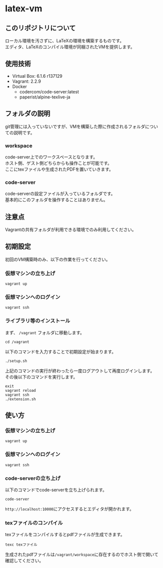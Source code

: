 # latex-vm

## このリポジトリについて

ローカル環境を汚さずに、LaTeXの環境を構築するものです。  
エディタ、LaTeXのコンパイル環境が同梱されたVMを提供します。

## 使用技術

- Virtual Box: 6.1.6 r137129
- Vagrant: 2.2.9
- Docker
  - codercom/code-server:latest
  - paperist/alpine-texlive-ja

## フォルダの説明

git管理には入っていないですが、VMを構築した際に作成されるフォルダについての説明です。

### workspace

code-server上でのワークスペースとなります。  
ホスト側、ゲスト側どちらからも操作ことが可能です。  
ここにtexファイルや生成されたPDFを置いていきます。

### code-server

code-serverの設定ファイルが入っているフォルダです。  
基本的にこのフォルダを操作することはありません。

## 注意点

Vagrantの共有フォルダが利用できる環境でのみ利用してください。  


## 初期設定

初回のVM構築時のみ、以下の作業を行ってください。

### 仮想マシンの立ち上げ

```
vagrant up
```

### 仮想マシンへのログイン

```
vagrant ssh
```

### ライブラリ等のインストール

まず、 `/vagrant` フォルダに移動します。

```
cd /vagrant
```

以下のコマンドを入力することで初期設定が始まります。

```
./setup.sh
```

上記のコマンドの実行が終わったら一度ログアウトして再度ログインします。  
その後以下のコマンドを実行します。

```
exit
vagrant reload
vagrant ssh
./extension.sh
```

## 使い方

### 仮想マシンの立ち上げ

```
vagrant up
```

### 仮想マシンへのログイン

```
vagrant ssh
```

### code-serverの立ち上げ

以下のコマンドでcode-serverを立ち上げられます。  

```
code-server
```

`http://localhost:10000`にアクセスするとエディタが開かれます。

### texファイルのコンパイル

texファイルをコンパイルするとpdfファイルが生成できます。

```
texc texファイル
```

生成されたpdfファイルは`/vagrant/workspace`に存在するのでホスト側で開いて確認してください。

